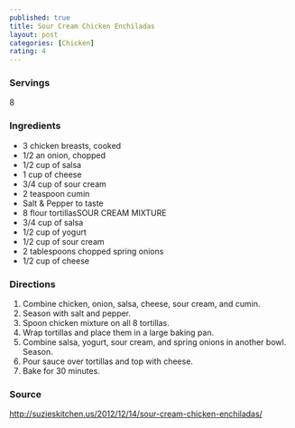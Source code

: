```yaml
---
published: true
title: Sour Cream Chicken Enchiladas
layout: post
categories: [Chicken]
rating: 4
---
```

### Servings
8

### Ingredients
- 3 chicken breasts, cooked
- 1/2 an onion, chopped
- 1/2 cup of salsa
- 1 cup of cheese
- 3/4 cup of sour cream
- 2 teaspoon cumin
- Salt & Pepper to taste
- 8 flour tortillasSOUR CREAM MIXTURE
- 3/4 cup of salsa
- 1/2 cup of yogurt
- 1/2 cup of sour cream
- 2 tablespoons chopped spring onions
- 1/2 cup of cheese


### Directions
1. Combine chicken, onion, salsa, cheese, sour cream, and cumin.
2. Season with salt and pepper.
3. Spoon chicken mixture on all 8 tortillas.
4. Wrap tortillas and place them in a large baking pan.
5. Combine salsa, yogurt, sour cream, and spring onions in another bowl. Season.
6. Pour sauce over tortillas and top with cheese.
7. Bake for 30 minutes.

### Source
<a href="http://suzieskitchen.us/2012/12/14/sour-cream-chicken-enchiladas/" target="new">http://suzieskitchen.us/2012/12/14/sour-cream-chicken-enchiladas/</a>
